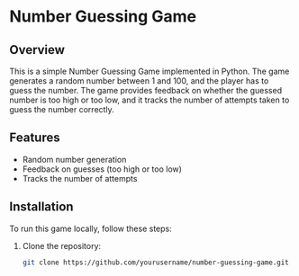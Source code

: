 # Number Guessing Game

## Overview
This is a simple Number Guessing Game implemented in Python. The game generates a random number between 1 and 100, and the player has to guess the number. The game provides feedback on whether the guessed number is too high or too low, and it tracks the number of attempts taken to guess the number correctly.

## Features
- Random number generation
- Feedback on guesses (too high or too low)
- Tracks the number of attempts

## Installation
To run this game locally, follow these steps:

1. Clone the repository:
   ```sh
   git clone https://github.com/yourusername/number-guessing-game.git
